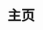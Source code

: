---
home: true
layout: BlogHome
icon: home
title: 主页
heroImage: /head.png
heroText: wzCoding
heroFullScreen: true
tagline: 垂死病中惊坐起，还有bug要处理
actions:
  - text: 开始探索 →
    link: ./blog-html/
    type: primary     
features:
- title: 1️⃣简单易用
  details: 简单的页面风格，强大的搜索能力，帮助你快速找到有用的知识。
- title: 2️⃣知识整理
  details: 这里收集整理了一些 Web 相关的基础知识，以供查阅参考。
- title: 3️⃣问题记录
  details: 这里记录了部分在 Web 开发中常见的问题，以供理解学习。
projects:
  - name: WebGradients 
    desc: 免费生成网页线性渐变背景色的网站
    link: https://webgradients.com/
    icon: link
  - name: remove bg 
    desc: 去除图片背景的网站
    link: https://www.remove.bg/
    icon: link
  - name: Make some waves 
    desc: 生成浪花形状的网站
    link: https://getwaves.io/
    icon: link
  - name: haikei 
    desc: 生成各种 SVG 形状的网站
    link: https://app.haikei.app/
    icon: link
  - name: animista 
    desc: 生成各种动画效果的网站
    link: https://animista.net/
    icon: link
  - name: Smooth Shadow 
    desc: 生成盒子阴影的网站
    link: https://shadows.brumm.af/
    icon: link 
  - name: CSS clip-path maker 
    desc: 生成 CSS 路径剪裁的网站
    link: https://bennettfeely.com/clippy/
    icon: link 
  - name: TinyPNG 
    desc: 图片无损压缩的网站
    link: https://tinypng.com/
    icon: link 
  - name: css-doodle
    desc: 使用 CSS 生成各种形状的网站
    link: https://css-doodle.com/
    icon: link 
  - name: icon.p2hp 
    desc: 免费的图标生成网站
    link: https://icon.p2hp.com/
    icon: link
---